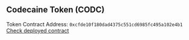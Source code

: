 ## Codecaine Token (CODC)

Token Contract Address: `0xcfde10f180dad4375c551cd6985fc495a102e4b1` [Check deployed contract](https://sepolia.etherscan.io/token/0xcfde10f180dad4375c551cd6985fc495a102e4b1)
